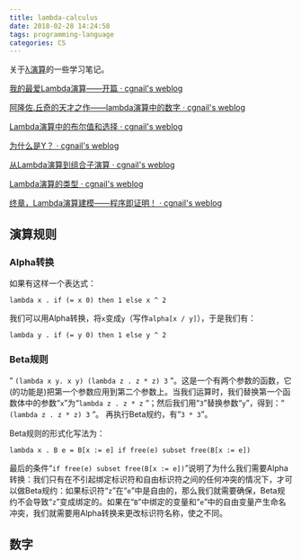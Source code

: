 ```yaml
---
title: lambda-calculus
date: 2018-02-28 14:24:58
tags: programming-language
categories: CS
---
```




关于[λ演算](https://zh.wikipedia.org/zh-sg/%CE%9B%E6%BC%94%E7%AE%97)的一些学习笔记。

[我的最爱Lambda演算——开篇 · cgnail's weblog](https://link.zhihu.com/?target=http%3A//cgnail.github.io/academic/lambda-1/)

[阿隆佐.丘奇的天才之作——lambda演算中的数字 · cgnail's weblog](https://link.zhihu.com/?target=http%3A//cgnail.github.io/academic/lambda-2/)

[Lambda演算中的布尔值和选择 · cgnail's weblog](https://link.zhihu.com/?target=http%3A//cgnail.github.io/academic/lambda-3/)

[为什么是Y？ · cgnail's weblog](https://link.zhihu.com/?target=http%3A//cgnail.github.io/academic/lambda-4/)

[从Lambda演算到组合子演算 · cgnail's weblog](https://link.zhihu.com/?target=http%3A//cgnail.github.io/academic/lambda-5/)

[Lambda演算的类型 · cgnail's weblog](https://link.zhihu.com/?target=http%3A//cgnail.github.io/academic/lambda-6/)

[终章，Lambda演算建模——程序即证明！ · cgnail's weblog](https://link.zhihu.com/?target=http%3A//cgnail.github.io/academic/lambda-7/)

 <!-- more -->

## 演算规则

### Alpha转换

如果有这样一个表达式：

```
lambda x . if (= x 0) then 1 else x ^ 2 
```

我们可以用Alpha转换，将`x`变成`y`（写作`alpha[x / y]`），于是我们有：

```
lambda y . if (= y 0) then 1 else y ^ 2 
```

### Beta规则

“ `(lambda x y. x y) (lambda z . z * z) 3` “。这是一个有两个参数的函数，它(的功能是)把第一个参数应用到第二个参数上。当我们运算时，我们替换第一个函数体中的参数“`x`”为“`lambda z . z * z` “；然后我们用“`3`”替换参数“`y`”，得到：“ `(lambda z . z * z) 3` “。 再执行Beta规约，有“`3 * 3`”。

Beta规则的形式化写法为：

```
lambda x . B e = B[x := e] if free(e) subset free(B[x := e]) 
```

最后的条件“`if free(e) subset free(B[x := e])`”说明了为什么我们需要Alpha转换：我们只有在不引起绑定标识符和自由标识符之间的任何冲突的情况下，才可以做Beta规约：如果标识符“`z`”在“`e`”中是自由的，那么我们就需要确保，Beta规约不会导致“`z`”变成绑定的。如果在“`B`”中绑定的变量和“`e`”中的自由变量产生命名冲突，我们就需要用Alpha转换来更改标识符名称，使之不同。



## 数字


